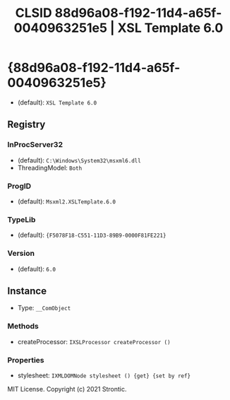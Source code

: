 ﻿---
title: "CLSID 88d96a08-f192-11d4-a65f-0040963251e5 | XSL Template 6.0"
excerpt: What is COM-Object CLSID 88d96a08-f192-11d4-a65f-0040963251e5?
---

# {88d96a08-f192-11d4-a65f-0040963251e5}

* (default): `XSL Template 6.0`

## Registry


### InProcServer32

* (default): `C:\Windows\System32\msxml6.dll`
* ThreadingModel: `Both`

### ProgID

* (default): `Msxml2.XSLTemplate.6.0`

### TypeLib

* (default): `{F5078F18-C551-11D3-89B9-0000F81FE221}`

### Version

* (default): `6.0`

## Instance

* Type: `__ComObject`

### Methods

* createProcessor: `IXSLProcessor createProcessor ()`

### Properties

* stylesheet: `IXMLDOMNode stylesheet () {get} {set by ref}`

MIT License. Copyright (c) 2021 Strontic.


